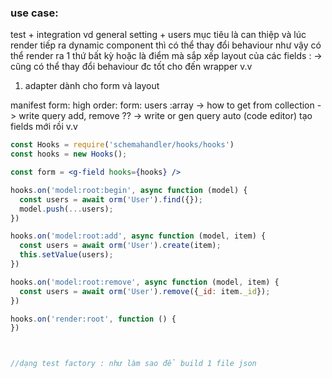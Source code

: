 ### use case:

test + integration
vd general setting + users
mục tiêu là can thiệp và lúc render tiếp ra dynamic component thì có thể thay đổi behaviour
như vậy có thể render ra 1 thứ bất kỳ
hoặc là điểm mà sắp xếp layout của các fields : -> cũng có thể thay đổi behaviour đc tốt
cho đến wrapper v.v

1. adapter dành cho form và layout

manifest
form: high order:
form: users :array -> how to get from collection -> write query
add, remove ?? -> write or gen query auto (code editor)
tạo fields mới 
rồi v.v

```jsx
const Hooks = require('schemahandler/hooks/hooks')
const hooks = new Hooks();

const form = <g-field hooks={hooks} />

hooks.on('model:root:begin', async function (model) {
  const users = await orm('User').find({});
  model.push(...users);
})

hooks.on('model:root:add', async function (model, item) {
  const users = await orm('User').create(item);
  this.setValue(users);
})

hooks.on('model:root:remove', async function (model, item) {
  const users = await orm('User').remove({_id: item._id});
})

hooks.on('render:root', function () {
})



//dạng test factory : như làm sao để build 1 file json
```
